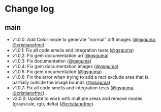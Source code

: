 # Change log

## main
- v1.0.0: Add Color mode to generate "normal" diff images ([@gsguma][], [@cristianofmc][])
- v1.0.1: Fix all code smells and integration tests ([@gsguma][])
- v1.0.2: Fix gem documentation uri ([@gsguma][])
- v1.0.3: Fix documentation ([@gsguma][])
- v1.0.4: Fix gem documentation images ([@gsguma][])
- v1.0.5: Fix gem documentation ([@gsguma][])
- v1.0.6: Fix the error when trying to add a rect exclude area that is partially outside the image bounds ([@gsguma][])
- v1.0.7: Fix all code smells and integration tests ([@gsguma][], [@cristianofmc][])
- v2.0.0: Update to work with multiple areas and remove modes (grayscale, rgb, delta) ([@cristianofmc][])

[@gsguma]: https://github.com/gsguma
[@cristianofmc]: https://github.com/cristianofmc
